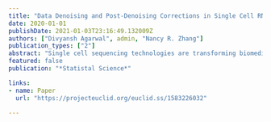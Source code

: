 ```yaml
---
title: "Data Denoising and Post-Denoising Corrections in Single Cell RNA Sequencing"
date: 2020-01-01
publishDate: 2021-01-03T23:16:49.132009Z
authors: ["Divyansh Agarwal", admin, "Nancy R. Zhang"]
publication_types: ["2"]
abstract: "Single cell sequencing technologies are transforming biomedical research. However, due to the inherent nature of the data, single cell RNA sequencing analysis poses new computational and statistical challenges. We begin with a survey of a selection of topics in this field, with a gentle introduction to the biology and a more detailed exploration of the technical noise. We consider in detail the problem of single cell data denoising, sometimes referred to as \"imputation\" in the relevant literature. We discuss why this is not a typical statistical imputation problem, and review current approaches to this problem. We then explore why the use of denoised values in downstream analyses invites novel statistical insights, and how denoising uncertainty should be accounted for to yield valid statistical inference. The utilization of denoised or imputed matrices in statistical inference is not unique to single cell genomics, and arises in many other fields. We describe the challenges in this type of analysis, discuss some preliminary solutions, and highlight unresolved issues."
featured: false
publication: "*Statistal Science*"

links:
- name: Paper
  url: "https://projecteuclid.org/euclid.ss/1583226032"

---
```


